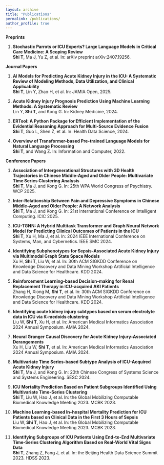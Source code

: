```yaml
---
layout: archive
title: "Publications"
permalink: /publications/
author_profile: true
---
```



**Preprints**

1. **Stochastic Parrots or ICU Experts? Large Language Models in Critical Care Medicine: A Scoping Review**   
    **Shi T**, Ma J, Yu Z, et al.
    In: arXiv preprint arXiv:2407.19256.


**Journal Papers**

1. **AI Models for Predicting Acute Kidney Injury in the ICU: A Systematic Review of Modeling Methods, Data Utilization, and Clinical Applicability**   
    **Shi T**, Lin Y, Zhao H, et al.
    In: JAMIA Open, 2025.

2. **Acute Kidney Injury Prognosis Prediction Using Machine Learning Methods: A Systematic Review**   
    Lin Y, **Shi T**, and Kong G.
    In: Kidney Medicine, 2024.

3. **ERTool: A Python Package for Efficient Implementation of the Evidential Reasoning Approach for Multi-Source Evidence Fusion**   
    **Shi T**, Guo L, Shen Z, et al.
    In: Health Data Science, 2024.

4. **Overview of Transformer-based Pre-trained Language Models for Natural Language Processing**   
    **Shi T**, and Wang Z.
    In: Information and Computer, 2022.

**Conference Papers**

1. **Association of Intergenerational Structures with 3D Health Trajectories in Chinese Middle-Aged and Older People: Multivariate Time Series Clustering Analysis**   
    **Shi T**, Ma J, and Kong G.
    In: 25th WPA World Congress of Psychiatry. WCP 2025. 
    
2. **Inter-Relationship Between Pain and Depressive Symptoms in Chinese Middle-Aged and Older People: A Network Analysis**   
    **Shi T**, Ma J, and Kong G.
    In: 21st International Conference on Intelligent Computing. ICIC 2025.

3. **ICU-TGNN: A Hybrid Multitask Transformer and Graph Neural Network Model for Predicting Clinical Outcomes of Patients in the ICU**   
    **Shi T**, Xu H, Ma J, et al.
    In: 2024 IEEE International Conference on Systems, Man, and Cybernetics. IEEE SMC 2024.

4. **Identifying Subphenotypes for Sepsis-Associated Acute Kidney Injury via Multimodal Graph State Space Models**   
    Xu H, **Shi T**, Liu W, et al.
    In: 30th ACM SIGKDD Conference on Knowledge Discovery and Data Mining Workshop Artificial Intelligence and Data Science for Healthcare. KDD 2024.

5. **Reinforcement Learning-based Decision-making for Renal Replacement Therapy in ICU-acquired AKI Patients**   
    Zhang H, Xiong M, **Shi T**, et al.
    In: 30th ACM SIGKDD Conference on Knowledge Discovery and Data Mining Workshop Artificial Intelligence and Data Science for Healthcare. KDD 2024.

6. **Identifying acute kidney injury subtypes based on serum electrolyte data in ICU via K-medoids clustering**   
    Liu W, **Shi T**, Xu H, et al.
    In: American Medical Informatics Association 2024 Annual Symposium. AMIA 2024.

7. **Neural Granger Causal Discovery for Acute Kidney Injury-Associated Derangements**   
    Xu H, Liu W, **Shi T**, et al.
    In: American Medical Informatics Association 2024 Annual Symposium. AMIA 2024.

8. **Multivariate Time Series-based Subtype Analysis of ICU-Acquired Acute Kidney Injury**   
    **Shi T**, Ma J, and Kong G.
    In: 23th Chinese Congress of Systems Science and Systems Engineering. SESC 2024.

9. **ICU Mortality Prediction Based on Patient Subgroups Identified Using Multivariate Time-Series Clustering**   
    **Shi T**, Liu W, Hao J, et al.
    In: the Global Mobilizing Computable Biomedical Knowledge Meeting 2023. MCBK 2023.

10. **Machine Learning-based In-hospital Mortality Prediction for ICU Patients based on Clinical Data in the First 3 Hours of Sepsis**   
    Liu W, **Shi T**, Hao J, et al.
    In: the Global Mobilizing Computable Biomedical Knowledge Meeting 2023. MCBK 2023.

11. **Identifying Subgroups of ICU Patients Using End-to-End Multivariate Time-Series Clustering Algorithm Based on Real-World Vital Signs Data**   
    **Shi T**, Zhang Z, Fang J, et al.
    In: the Beijing Health Data Science Summit 2023. HDSS 2023.
